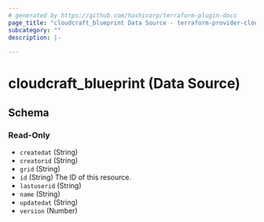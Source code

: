 ```yaml
---
# generated by https://github.com/hashicorp/terraform-plugin-docs
page_title: "cloudcraft_blueprint Data Source - terraform-provider-cloudcraft"
subcategory: ""
description: |-
  
---
```


# cloudcraft_blueprint (Data Source)





<!-- schema generated by tfplugindocs -->
## Schema

### Read-Only

- `createdat` (String)
- `creatorid` (String)
- `grid` (String)
- `id` (String) The ID of this resource.
- `lastuserid` (String)
- `name` (String)
- `updatedat` (String)
- `version` (Number)
